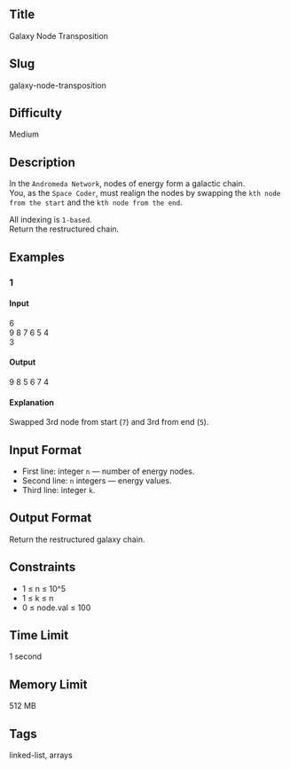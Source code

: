 ## Title
Galaxy Node Transposition

## Slug
galaxy-node-transposition

## Difficulty
Medium

## Description
In the `Andromeda Network`, nodes of energy form a galactic chain.  
You, as the `Space Coder`, must realign the nodes by swapping the `kth node from the start` and the `kth node from the end`.  

All indexing is `1-based`.  
Return the restructured chain.

## Examples
### 1 
#### Input
6  
9 8 7 6 5 4  
3

#### Output
9 8 5 6 7 4

#### Explanation
Swapped 3rd node from start (`7`) and 3rd from end (`5`).

## Input Format
- First line: integer `n` — number of energy nodes.  
- Second line: `n` integers — energy values.  
- Third line: integer `k`.

## Output Format
Return the restructured galaxy chain.

## Constraints
- 1 ≤ n ≤ 10^5  
- 1 ≤ k ≤ n  
- 0 ≤ node.val ≤ 100

## Time Limit
1 second

## Memory Limit
512 MB

## Tags
linked-list, arrays
